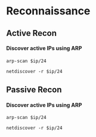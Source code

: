 # Reconnaissance

## Active Recon

#### Discover active IPs using ARP

```
arp-scan $ip/24

netdiscover -r $ip/24
```



## Passive Recon

#### Discover active IPs using ARP

```
arp-scan $ip/24
```

```
netdiscover -r $ip/24
```

